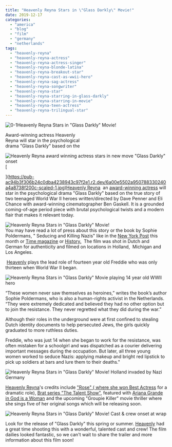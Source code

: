 ```yaml
---
title: "Heavenly Reyna Stars in \"Glass Darkly\" Movie!"
date: 2019-12-17
categories: 
  - "america"
  - "blog"
  - "film"
  - "germany"
  - "netherlands"
tags: 
  - "heavenly-reyna"
  - "heavenly-reyna-actress"
  - "heavenly-reyna-actress-singer"
  - "heavenly-reyna-blonde-latina"
  - "heavenly-reyna-breakout-star"
  - "heavenly-reyna-cast-as-wwii-hero"
  - "heavenly-reyna-sag-actress"
  - "heavenly-reyna-songwriter"
  - "heavenly-reyna-star"
  - "heavenly-reyna-starring-in-glass-darkly"
  - "heavenly-reyna-starring-in-movie"
  - "heavenly-reyna-teen-actress"
  - "heavenly-reyna-trilingual-star"
---
```


![0-1](https://pub-ac94b3f306b24c0dba4238943c97f2e1.r2.dev/6a00e5502a950788330240a4d24e1b200d-300x169-1.png)Heavenly Reyna Stars in "Glass Darkly" Movie!  
  
  
Award-winning actress Heavenly  
Reyna will star in the psychological  
drama "Glass Darkly" based on the  
  
  
  

<!--more-->  
[](https://pub-ac94b3f306b24c0dba4238943c97f2e1.r2.dev/6a00e5502a950788330240a4a8738f200c-scaled-1.jpg)![Heavenly Reyna award winning actress stars in new move "Glass Darkly" onset](https://pub-ac94b3f306b24c0dba4238943c97f2e1.r2.dev/6a00e5502a950788330240a4f76f2b200b.jpg)[  
  
](https://pub-ac94b3f306b24c0dba4238943c97f2e1.r2.dev/6a00e5502a950788330240a4a8738f200c-scaled-1.jpg)[Heavenly Reyna](https://www.heavenlyreyna.com "Heavenly Reyna actress & singer website")  an [award-winning actress](https://www.imdb.com/name/nm7413363/ "Heavenly Reyna - award winning actress ") will star in the psychological drama "Glass Darkly" based on the true story of two teenaged World War II heroes written/directed by Dave Penner and Eli Chance with award-winning cinematographer Ben Gaskell. It is a grounded coming-of-age period piece with brutal psychological twists and a modern flair that makes it relevant today.   
  
![Heavenly Reyna Stars in "Glass Darkly" Movie! ](https://pub-ac94b3f306b24c0dba4238943c97f2e1.r2.dev/6a00e5502a950788330240a4a9b47a200c.jpg)  
You may have read a lot of press about this story or the book by Sophie Poldermans, " Seducing and Killing Nazis" like in the [New York Post](https://nypost.com/2019/12/14/meet-the-dutch-girls-who-seduced-nazis-and-lured-them-to-their-deaths/?utm_source=facebook_sitebuttons&utm_medium=site%20buttons&utm_campaign=site%20buttons&fbclid=IwAR08RhuSrlkj07cRHkSDDo-j3mtiUyYEEM_hpYesG5sXLdkFSELMvVynrVI "Heavenly Reyna's movie story in NY Post") this month or [Time magazine](https://time.com/5661142/dutch-resistance-friendship/ "Heavenly Reyna as \"Freddie\" in Time") or [History.](https://www.history.com/news/dutch-resistance-teenager-killed-nazis-freddie-oversteegen "Heavenly Reyna plays Freddie in movie")  The film was shot in Dutch and German for authenticity and filmed on locations in Holland,  Michigan and Los Angeles.  
  
 [Heavenly](https://www.youtube.com/channel/UCcMwuQFsEJfOct29ZTa0v8w "Heavenly Reyna singer and actress") plays the lead role of fourteen year old Freddie who was only thirteen when World War II began.   
  
  
[](https://pub-ac94b3f306b24c0dba4238943c97f2e1.r2.dev/6a00e5502a950788330240a4f6b841200b-300x224-1.jpg)![Heavenly Reyna Stars in "Glass Darkly" Movie playing 14 year old WWII hero](https://pub-ac94b3f306b24c0dba4238943c97f2e1.r2.dev/6a00e5502a950788330240a4d36d25200d.jpg)[  
](https://pub-ac94b3f306b24c0dba4238943c97f2e1.r2.dev/6a00e5502a950788330240a4f6b841200b-300x224-1.jpg)

“These women never saw themselves as heroines,” writes the book’s author Sophie Poldermans, who is also a human-rights activist in the Netherlands. “They were extremely dedicated and believed they had no other option but to join the resistance. They never regretted what they did during the war.”

Although their roles in the underground were at first confined to stealing Dutch identity documents to help persecuted Jews, the girls quickly graduated to more ruthless duties.

Freddie, who was just 14 when she began to work for the resistance, was often mistaken for a schoolgirl and was dispatched as a courier delivering important messages during the occupation. But later, all three young women worked to seduce Nazis: applying makeup and bright red lipstick to pick up soldiers at bars and lure them to their deaths."  
  
  
![Heavenly Reyna Stars in "Glass Darkly" Movie! Holland invaded by Nazi Germany ](https://pub-ac94b3f306b24c0dba4238943c97f2e1.r2.dev/6a00e5502a950788330240a4f83657200b.jpg)  
  
[Heavenly Reyna](https://www.linkedin.com/in/heavenly-reyna-87287b199/ "Heavenly Reyna actress singer on LinkedIn")'s credits include ["Rose" ( where she won Best Actress](http://soultravelers3new.local/2016/04/mozart-wins-best-actress-award-.html "Heavenly Reyna wins best actress for movie \"Rose\"") for a dramatic role), [Brat series "The Talent Show"](http://soultravelers3new.local/2019/02/mozart-dee-stars-in-brat-series-the-talent-show.html "Heavenly Reyna stars in Brat series \"The Talent Show\""), featured with [Ariana Grande in God is a Woman](http://soultravelers3new.local/2018/07/mozart-dee-is-featured-in-ariana-grandes-god-is-a-woman-music-video.html "Heavenly Reyna featured with Ariana Grande in God is a Woman") and the upcoming "Groupie Killer" movie thriller where she sings five of her original songs which will be releasing soon.  
  
![Heavenly Reyna Stars in "Glass Darkly" Movie!  Cast & crew onset at wrap](https://pub-ac94b3f306b24c0dba4238943c97f2e1.r2.dev/6a00e5502a950788330240a4f8326e200b.jpg)  
  
Look for the release of "Glass Darkly" this spring or summer. [Heavenly](https://twitter.com/heavenlyreyna "Heavenly Reyna actress and singer songwriter ") had a great time shooting this with a wonderful, talented cast and crew! The film dailies looked fantastic, so we can't wait to share the trailer and more information about this film soon!
